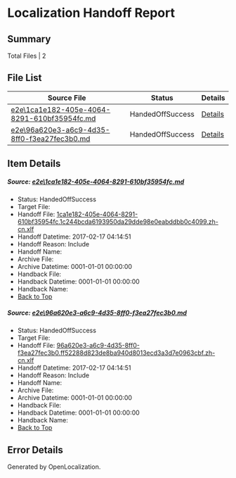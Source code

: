 # <a name='report-top'></a> Localization Handoff Report

## Summary
 Total Files | 2

## File List
 Source File | Status | Details 
 ----------- | ------ | ------- 
 [e2e\1ca1e182-405e-4064-8291-610bf35954fc.md](https://github.com/OpenLocalizationTestOrg/ol-test2/blob/27bd0fd6f49ddec64b3f803c364f4d2fd6b71984/e2e/1ca1e182-405e-4064-8291-610bf35954fc.md) | HandedOffSuccess | [Details](#0ba0b46c751a71c476cdf75d42b3e98e2047829d1)
 [e2e\96a620e3-a6c9-4d35-8ff0-f3ea27fec3b0.md](https://github.com/OpenLocalizationTestOrg/ol-test2/blob/27bd0fd6f49ddec64b3f803c364f4d2fd6b71984/e2e/96a620e3-a6c9-4d35-8ff0-f3ea27fec3b0.md) | HandedOffSuccess | [Details](#bd9b89f93e6e8756854523f155192c25c1014e1b2)

## Item Details
##### <a name='0ba0b46c751a71c476cdf75d42b3e98e2047829d1'></a> Source: [e2e\1ca1e182-405e-4064-8291-610bf35954fc.md](https://github.com/OpenLocalizationTestOrg/ol-test2/blob/27bd0fd6f49ddec64b3f803c364f4d2fd6b71984/e2e/1ca1e182-405e-4064-8291-610bf35954fc.md)
* Status: HandedOffSuccess
* Target File: 
* Handoff File: [1ca1e182-405e-4064-8291-610bf35954fc.1c244bcda6193950da29dde98e0eabddbb0c4099.zh-cn.xlf](https://github.com/OpenLocalizationTestOrg/ol-test2-handoff/blob/0a268792196cd1262e08fe6f63b3a38b7010b5d3/ol-handoff/OpenLocalizationTestOrg/ol-test2-zhcn/ci/ht/1ca1e182-405e-4064-8291-610bf35954fc.1c244bcda6193950da29dde98e0eabddbb0c4099.zh-cn.xlf)
* Handoff Datetime: 2017-02-17 04:14:51
* Handoff Reason: Include
* Handoff Name: 
* Archive File: 
* Archive Datetime: 0001-01-01 00:00:00
* Handback File: 
* Handback Datetime: 0001-01-01 00:00:00
* Handback Name: 
* [Back to Top](#report-top)

##### <a name='bd9b89f93e6e8756854523f155192c25c1014e1b2'></a> Source: [e2e\96a620e3-a6c9-4d35-8ff0-f3ea27fec3b0.md](https://github.com/OpenLocalizationTestOrg/ol-test2/blob/27bd0fd6f49ddec64b3f803c364f4d2fd6b71984/e2e/96a620e3-a6c9-4d35-8ff0-f3ea27fec3b0.md)
* Status: HandedOffSuccess
* Target File: 
* Handoff File: [96a620e3-a6c9-4d35-8ff0-f3ea27fec3b0.ff52288d823de8ba940d8013ecd3a3d7e0963cbf.zh-cn.xlf](https://github.com/OpenLocalizationTestOrg/ol-test2-handoff/blob/0a268792196cd1262e08fe6f63b3a38b7010b5d3/ol-handoff/OpenLocalizationTestOrg/ol-test2-zhcn/ci/ht/96a620e3-a6c9-4d35-8ff0-f3ea27fec3b0.ff52288d823de8ba940d8013ecd3a3d7e0963cbf.zh-cn.xlf)
* Handoff Datetime: 2017-02-17 04:14:51
* Handoff Reason: Include
* Handoff Name: 
* Archive File: 
* Archive Datetime: 0001-01-01 00:00:00
* Handback File: 
* Handback Datetime: 0001-01-01 00:00:00
* Handback Name: 
* [Back to Top](#report-top)


## Error Details

Generated by OpenLocalization.
